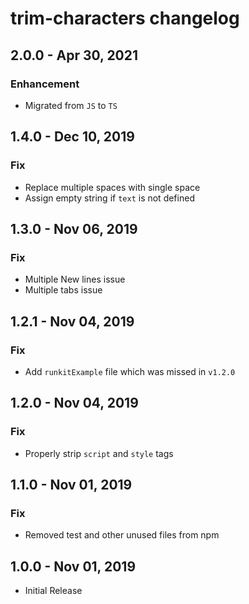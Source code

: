 # trim-characters changelog

## 2.0.0 - Apr 30, 2021

### Enhancement

- Migrated from `JS` to `TS`

## 1.4.0 - Dec 10, 2019

### Fix

- Replace multiple spaces with single space
- Assign empty string if `text` is not defined

## 1.3.0 - Nov 06, 2019

### Fix

- Multiple New lines issue
- Multiple tabs issue

## 1.2.1 - Nov 04, 2019

### Fix

- Add `runkitExample` file which was missed in `v1.2.0`

## 1.2.0 - Nov 04, 2019

### Fix

- Properly strip `script` and `style` tags

## 1.1.0 - Nov 01, 2019

### Fix

- Removed test and other unused files from npm

## 1.0.0 - Nov 01, 2019

- Initial Release
